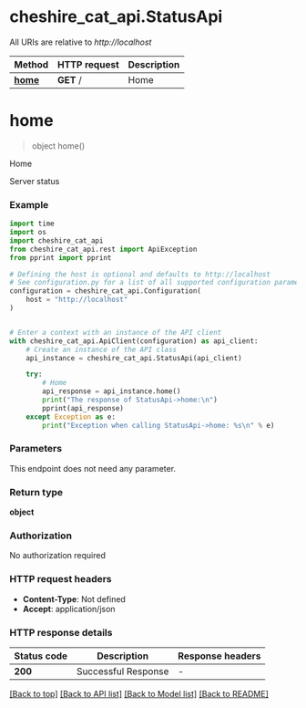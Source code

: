 # cheshire_cat_api.StatusApi

All URIs are relative to *http://localhost*

Method | HTTP request | Description
------------- | ------------- | -------------
[**home**](StatusApi.md#home) | **GET** / | Home


# **home**
> object home()

Home

Server status

### Example

```python
import time
import os
import cheshire_cat_api
from cheshire_cat_api.rest import ApiException
from pprint import pprint

# Defining the host is optional and defaults to http://localhost
# See configuration.py for a list of all supported configuration parameters.
configuration = cheshire_cat_api.Configuration(
    host = "http://localhost"
)


# Enter a context with an instance of the API client
with cheshire_cat_api.ApiClient(configuration) as api_client:
    # Create an instance of the API class
    api_instance = cheshire_cat_api.StatusApi(api_client)

    try:
        # Home
        api_response = api_instance.home()
        print("The response of StatusApi->home:\n")
        pprint(api_response)
    except Exception as e:
        print("Exception when calling StatusApi->home: %s\n" % e)
```



### Parameters
This endpoint does not need any parameter.

### Return type

**object**

### Authorization

No authorization required

### HTTP request headers

 - **Content-Type**: Not defined
 - **Accept**: application/json

### HTTP response details
| Status code | Description | Response headers |
|-------------|-------------|------------------|
**200** | Successful Response |  -  |

[[Back to top]](#) [[Back to API list]](../README.md#documentation-for-api-endpoints) [[Back to Model list]](../README.md#documentation-for-models) [[Back to README]](../README.md)

